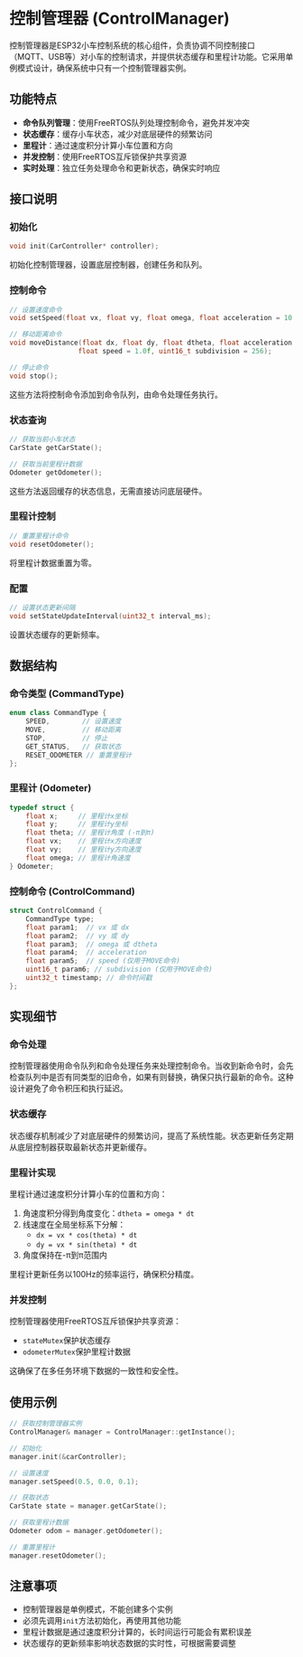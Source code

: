 # 控制管理器 (ControlManager)

控制管理器是ESP32小车控制系统的核心组件，负责协调不同控制接口（MQTT、USB等）对小车的控制请求，并提供状态缓存和里程计功能。它采用单例模式设计，确保系统中只有一个控制管理器实例。

## 功能特点

- **命令队列管理**：使用FreeRTOS队列处理控制命令，避免并发冲突
- **状态缓存**：缓存小车状态，减少对底层硬件的频繁访问
- **里程计**：通过速度积分计算小车位置和方向
- **并发控制**：使用FreeRTOS互斥锁保护共享资源
- **实时处理**：独立任务处理命令和更新状态，确保实时响应

## 接口说明

### 初始化

```cpp
void init(CarController* controller);
```

初始化控制管理器，设置底层控制器，创建任务和队列。

### 控制命令

```cpp
// 设置速度命令
void setSpeed(float vx, float vy, float omega, float acceleration = 10.0f, uint16_t subdivision = 256);

// 移动距离命令
void moveDistance(float dx, float dy, float dtheta, float acceleration = 10.0f, 
                 float speed = 1.0f, uint16_t subdivision = 256);

// 停止命令
void stop();
```

这些方法将控制命令添加到命令队列，由命令处理任务执行。

### 状态查询

```cpp
// 获取当前小车状态
CarState getCarState();

// 获取当前里程计数据
Odometer getOdometer();
```

这些方法返回缓存的状态信息，无需直接访问底层硬件。

### 里程计控制

```cpp
// 重置里程计命令
void resetOdometer();
```

将里程计数据重置为零。

### 配置

```cpp
// 设置状态更新间隔
void setStateUpdateInterval(uint32_t interval_ms);
```

设置状态缓存的更新频率。

## 数据结构

### 命令类型 (CommandType)

```cpp
enum class CommandType {
    SPEED,        // 设置速度
    MOVE,         // 移动距离
    STOP,         // 停止
    GET_STATUS,   // 获取状态   
    RESET_ODOMETER // 重置里程计
};
```

### 里程计 (Odometer)

```cpp
typedef struct {
    float x;     // 里程计x坐标
    float y;     // 里程计y坐标
    float theta; // 里程计角度 (-π到π)
    float vx;    // 里程计x方向速度
    float vy;    // 里程计y方向速度
    float omega; // 里程计角速度
} Odometer;
```

### 控制命令 (ControlCommand)

```cpp
struct ControlCommand {
    CommandType type;
    float param1;  // vx 或 dx
    float param2;  // vy 或 dy
    float param3;  // omega 或 dtheta
    float param4;  // acceleration
    float param5;  // speed (仅用于MOVE命令)
    uint16_t param6; // subdivision (仅用于MOVE命令)
    uint32_t timestamp; // 命令时间戳
};
```

## 实现细节

### 命令处理

控制管理器使用命令队列和命令处理任务来处理控制命令。当收到新命令时，会先检查队列中是否有同类型的旧命令，如果有则替换，确保只执行最新的命令。这种设计避免了命令积压和执行延迟。

### 状态缓存

状态缓存机制减少了对底层硬件的频繁访问，提高了系统性能。状态更新任务定期从底层控制器获取最新状态并更新缓存。

### 里程计实现

里程计通过速度积分计算小车的位置和方向：

1. 角速度积分得到角度变化：`dtheta = omega * dt`
2. 线速度在全局坐标系下分解：
   - `dx = vx * cos(theta) * dt`
   - `dy = vx * sin(theta) * dt`
3. 角度保持在-π到π范围内

里程计更新任务以100Hz的频率运行，确保积分精度。

### 并发控制

控制管理器使用FreeRTOS互斥锁保护共享资源：
- `stateMutex`保护状态缓存
- `odometerMutex`保护里程计数据

这确保了在多任务环境下数据的一致性和安全性。

## 使用示例

```cpp
// 获取控制管理器实例
ControlManager& manager = ControlManager::getInstance();

// 初始化
manager.init(&carController);

// 设置速度
manager.setSpeed(0.5, 0.0, 0.1);

// 获取状态
CarState state = manager.getCarState();

// 获取里程计数据
Odometer odom = manager.getOdometer();

// 重置里程计
manager.resetOdometer();
```

## 注意事项

- 控制管理器是单例模式，不能创建多个实例
- 必须先调用`init`方法初始化，再使用其他功能
- 里程计数据是通过速度积分计算的，长时间运行可能会有累积误差
- 状态缓存的更新频率影响状态数据的实时性，可根据需要调整 